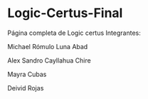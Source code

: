 # Logic-Certus-Final
Página completa de Logic certus
Integrantes:

Michael Rómulo Luna Abad

Alex Sandro Cayllahua Chire

Mayra Cubas

Deivid Rojas
